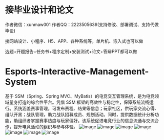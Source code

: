# 接毕业设计和论文
作者微信：xunmaw001  作者QQ：2223505639(支持修改、部署调试、支持代做毕设)

接网站设计、小程序、H5、APP、各种系统等，单片机、嵌入式也可以做

选题+开题报告+任务书+程序定制+安装测试+论文+答辩PPT都可以做
# Esports-Interactive-Management-System
基于 SSM（Spring、Spring MVC、MyBatis）的电竞交互管理系统，是为电竞领域量身打造的综合性平台。凭借 SSM 框架的高效性与稳定性，保障系统流畅运行。系统涵盖赛事管理，可发布赛程、结果等信息；玩家社区，供玩家交流心得、组队开黑；战队管理，助力战队招募成员、规划活动。同时，提供数据统计分析功能，助组织者掌握赛事热度与玩家偏好。该系统促进电竞行业的信息流通与交流合作，提升电竞活动的组织与参与体验。 
![image](https://github.com/user-attachments/assets/64169f25-9443-43a8-9bc4-d93dd7e54997)
![image](https://github.com/user-attachments/assets/3dc7d692-760c-48e3-8e96-41a68a416a02)
![image](https://github.com/user-attachments/assets/200e97df-bc33-4c7c-96d3-2610e7e99a29)
![image](https://github.com/user-attachments/assets/5932e512-bd47-461b-ac97-2f229f829ea0)
![image](https://github.com/user-attachments/assets/6082cbcd-23ee-403c-973a-9130bb9251c8)
![image](https://github.com/user-attachments/assets/a41523ac-6120-4a0e-b06a-bd5ec2c66b56)
![image](https://github.com/user-attachments/assets/18c29fe9-927b-49bb-b19d-ebe2f6d6469c)
